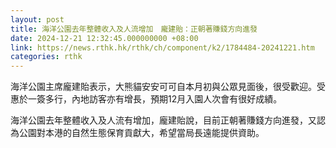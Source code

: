 ```yaml
---
layout: post
title: 海洋公園去年整體收入及人流增加　龐建貽：正朝著賺錢方向進發
date: 2024-12-21 12:32:45.000000000 +08:00
link: https://news.rthk.hk/rthk/ch/component/k2/1784484-20241221.htm
categories: rthk
---
```


海洋公園主席龐建貽表示，大熊貓安安可可自本月初與公眾見面後，很受歡迎。受惠於一簽多行，內地訪客亦有增長，預期12月入園人次會有很好成績。

海洋公園去年整體收入及人流有增加，龐建貽說，目前正朝著賺錢方向進發，又認為公園對本港的自然生態保育貢獻大，希望當局長遠能提供資助。
